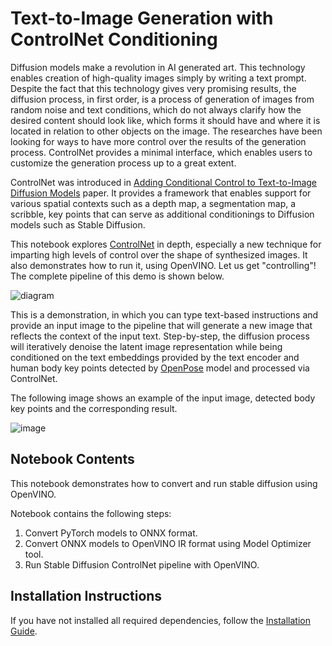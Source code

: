 # Text-to-Image Generation with ControlNet Conditioning

Diffusion models make a revolution in AI generated art. This technology enables creation of high-quality images simply by writing a text prompt. Despite the fact that this technology gives very promising results, the diffusion process, in first order, is a process of generation of images from random noise and text conditions, which do not always clarify how the desired content should look like, which forms it should have and where it is located in relation to other objects on the image. The researches have been looking for ways to have more control over the results of the generation process. ControlNet provides a minimal interface, which enables users to customize the generation process up to a great extent.

ControlNet was introduced in [Adding Conditional Control to Text-to-Image Diffusion Models](https://arxiv.org/abs/2302.05543) paper. It provides a framework that enables support for various spatial contexts such as a depth map, a segmentation map, a scribble, key points that can serve as additional conditionings to Diffusion models such as Stable Diffusion.

This notebook explores [ControlNet](https://github.com/lllyasviel/ControlNet) in depth, especially a new technique for imparting high levels of control over the shape of synthesized images. It also demonstrates how to run it, using OpenVINO. Let us get "controlling"!
The complete pipeline of this demo is shown below.

![diagram](https://user-images.githubusercontent.com/29454499/224248986-eedf6492-dd7a-402b-b65d-36de952094ec.png)

This is a demonstration, in which you can type text-based instructions and provide an input image to the pipeline that will generate a new image that reflects the context of the input text.
Step-by-step, the diffusion process will iteratively denoise the latent image representation while being conditioned on the text embeddings provided by the text encoder and human body key points detected by [OpenPose](https://github.com/CMU-Perceptual-Computing-Lab/openpose) model and processed via ControlNet.

The following image shows an example of the input image, detected body key points and the corresponding result.

![image](https://user-images.githubusercontent.com/29454499/224541412-9d13443e-0e42-43f2-8210-aa31820c5b44.png)

## Notebook Contents

This notebook demonstrates how to convert and run stable diffusion using OpenVINO.

Notebook contains the following steps:
1. Convert PyTorch models to ONNX format.
2. Convert ONNX models to OpenVINO IR format using Model Optimizer tool.
3. Run Stable Diffusion ControlNet pipeline with OpenVINO.

## Installation Instructions

If you have not installed all required dependencies, follow the [Installation Guide](../../README.md).